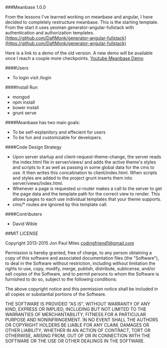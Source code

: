 ###Meanbase 1.0.0

From the lessons I've learned working on meanbase and angular, I have decided to completely restructure meanbase. This is the starting template. From the start it uses yeoman generator-angular-fullstack with authentication and authorization templates.
[https://github.com/DaftMonk/generator-angular-fullstack](https://github.com/DaftMonk/generator-angular-fullstack)

Here is a link to a demo of the old version. A new demo will be available once I
reach a couple more checkpoints. [Youtube Meanbase Demo](http://youtu.be/tteztXru4eA)

####Users
- To login visit /login

####Install
Run
- mongod
- npm install
- bower install
- grunt serve

####Meanbase has two main goals:
- To be self-explanitory and effecient for users
- To be fun and customizable for developers. 

####Code Design Strategy
- Upon server startup and client-request-theme-change, the server reads the index.html file in server/views/ and adds the active theme's styles and scripts to it as well as passing in some global data for the cms to use. It then writes this concatination to client/index.html. When scripts and styles are added to the project grunt inserts them into server/views/index.html.
- Whenever a page is requested ui-router makes a call to the server to get the page data and the template path for the correct view to render. This allows pages to each use individual templates that your theme supports.
- cms/* routes are ignored by this template call.

####Contributers
- David Wible


##MIT LICENSE

Copyright 2013-2015 Jon Paul Miles codingfriend1@gmail.com

Permission is hereby granted, free of charge, to any person obtaining a copy of this software and associated documentation files (the "Software"), to deal in the Software without restriction, including without limitation the rights to use, copy, modify, merge, publish, distribute, sublicense, and/or sell copies of the Software, and to permit persons to whom the Software is furnished to do so, subject to the following conditions:

The above copyright notice and this permission notice shall be included in all copies or substantial portions of the Software.

THE SOFTWARE IS PROVIDED "AS IS", WITHOUT WARRANTY OF ANY KIND, EXPRESS OR IMPLIED, INCLUDING BUT NOT LIMITED TO THE WARRANTIES OF MERCHANTABILITY, FITNESS FOR A PARTICULAR PURPOSE AND NONINFRINGEMENT. IN NO EVENT SHALL THE AUTHORS OR COPYRIGHT HOLDERS BE LIABLE FOR ANY CLAIM, DAMAGES OR OTHER LIABILITY, WHETHER IN AN ACTION OF CONTRACT, TORT OR OTHERWISE, ARISING FROM, OUT OF OR IN CONNECTION WITH THE SOFTWARE OR THE USE OR OTHER DEALINGS IN THE SOFTWARE.

